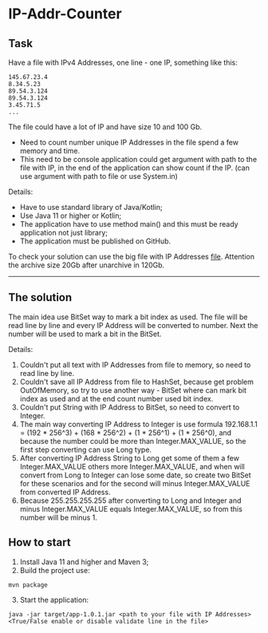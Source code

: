 # IP-Addr-Counter

## Task

Have a file with IPv4 Addresses, one line - one IP, something like this:

```
145.67.23.4
8.34.5.23
89.54.3.124
89.54.3.124
3.45.71.5
...
```

The file could have a lot of IP and have size 10 and 100 Gb.

- Need to count number unique IP Addresses in the file spend a few memory and time.
- This need to be console application could get argument with path to the file with IP, in the end of the application can show count if the IP.
  (can use argument with path to file or use System.in)

Details:
- Have to use standard library of Java/Kotlin;
- Use Java 11 or higher or Kotlin;
- The application have to use method main() and this must be ready application not just library;
- The application must be published on GitHub.

To check your solution can use the big file with IP Addresses [file](https://ecwid-vgv-storage.s3.eu-central-1.amazonaws.com/ip_addresses.zip). Attention the archive size 20Gb after unarchive in 120Gb.

---
## The solution

The main idea use BitSet way to mark a bit index as used. The file will be read line by line and every IP Address will be converted to number. Next the number will be used to mark a bit in the BitSet.

Details:
1. Couldn't put all text with IP Addresses from file to memory, so need to read line by line.
2. Couldn't save all IP Address from file to HashSet, because get problem OutOfMemory, so try to use another way - BitSet where can mark bit index as used and at the end count number used bit index.
3. Couldn't put String with IP Address to BitSet, so need to convert to Integer.
4. The main way converting IP Address to Integer is use formula 192.168.1.1 = (192 * 256^3) + (168 * 256^2) + (1 * 256^1) + (1 * 256^0), and because the number could be more than Integer.MAX_VALUE, so the first step converting can use Long type.
5. After converting IP Address String to Long get some of them a few Integer.MAX_VALUE others more Integer.MAX_VALUE, and when will convert from Long to Integer can lose some date, so create two BitSet for these scenarios and for the second will minus Integer.MAX_VALUE from converted IP Address.
6. Because 255.255.255.255 after converting to Long and Integer and minus Integer.MAX_VALUE equals Integer.MAX_VALUE, so from this number will be minus 1.

## How to start

1. Install Java 11 and higher and Maven 3; 
2. Build the project use:
```shell
mvn package
```
3. Start the application:
```shell
java -jar target/app-1.0.1.jar <path to your file with IP Addresses> <True/False enable or disable validate line in the file> 
```